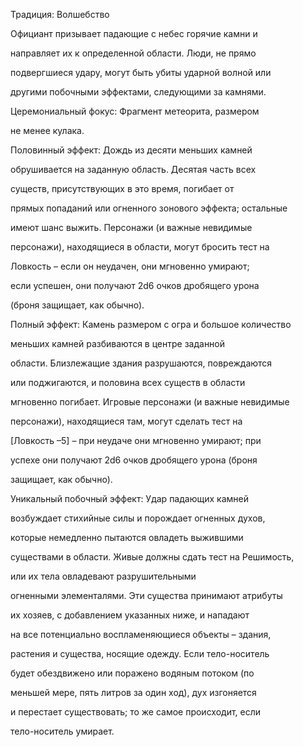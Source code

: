 Традиция: Волшебство

Официант призывает падающие с небес горячие камни и

направляет их к определенной области. Люди, не прямо

подвергшиеся удару, могут быть убиты ударной волной или

другими побочными эффектами, следующими за камнями.

Церемониальный фокус: Фрагмент метеорита, размером

не менее кулака.

Половинный эффект: Дождь из десяти меньших камней

обрушивается на заданную область. Десятая часть всех

существ, присутствующих в это время, погибает от

прямых попаданий или огненного зонового эффекта; остальные

имеют шанс выжить. Персонажи (и важные невидимые

персонажи), находящиеся в области, могут бросить тест на

Ловкость – если он неудачен, они мгновенно умирают;

если успешен, они получают 2d6 очков дробящего урона

(броня защищает, как обычно).

Полный эффект: Камень размером с огра и большое количество

меньших камней разбиваются в центре заданной

области. Близлежащие здания разрушаются, повреждаются

или поджигаются, и половина всех существ в области

мгновенно погибает. Игровые персонажи (и важные невидимые

персонажи), находящиеся там, могут сделать тест на

[Ловкость –5] – при неудаче они мгновенно умирают; при

успехе они получают 2d6 очков дробящего урона (броня

защищает, как обычно).

Уникальный побочный эффект: Удар падающих камней

возбуждает стихийные силы и порождает огненных духов,

которые немедленно пытаются овладеть выжившими

существами в области. Живые должны сдать тест на Решимость,

или их тела овладевают разрушительными

огненными элементалями. Эти существа принимают атрибуты

их хозяев, с добавлением указанных ниже, и нападают

на все потенциально воспламеняющиеся объекты – здания,

растения и существа, носящие одежду. Если тело-носитель

будет обездвижено или поражено водяным потоком (по

меньшей мере, пять литров за один ход), дух изгоняется

и перестает существовать; то же самое происходит, если

тело-носитель умирает.
